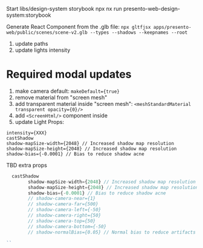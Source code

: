Start libs/design-system storybook
npx nx run presento-web-design-system:storybook

Generate React Component from the .glb file:
`npx gltfjsx apps/presento-web/public/scenes/scene-v2.glb --types --shadows --keepnames --root`


1. update paths
2. update lights intensity

# Required modal updates
1. make camera default: ```makeDefault={true}```
2. remove material from "screen mesh"
3. add transparent material inside "screen mesh": ```<meshStandardMaterial transparent opacity={0}/>```
4. add ```<ScreenHtml/>``` component inside
5. update Light Props:
```
intensity={XXX}
castShadow
shadow-mapSize-width={2048} // Increased shadow map resolution
shadow-mapSize-height={2048} // Increased shadow map resolution
shadow-bias={-0.0001} // Bias to reduce shadow acne
```



TBD extra props
```typescript
  castShadow
        shadow-mapSize-width={2048} // Increased shadow map resolution
        shadow-mapSize-height={2048} // Increased shadow map resolution
        shadow-bias={-0.0001} // Bias to reduce shadow acne
        // shadow-camera-near={1}
        // shadow-camera-far={500}
        // shadow-camera-left={-50}
        // shadow-camera-right={50}
        // shadow-camera-top={50}
        // shadow-camera-bottom={-50}
        // shadow-normalBias={0.05} // Normal bias to reduce artifacts on sloped surfaces
  
``

